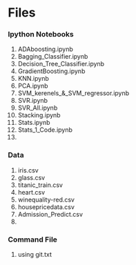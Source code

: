 # Files

### Ipython Notebooks
1. ADAboosting.ipynb
2. Bagging_Classifier.ipynb
3. Decision_Tree_Classifier.ipynb
4. GradientBoosting.ipynb
5. KNN.ipynb
6. PCA.ipynb
7. SVM_kerenels_&_SVM_regressor.ipynb
8. SVR.ipynb
9. SVR_All.ipynb
10. Stacking.ipynb
11. Stats.ipynb
12. Stats_1_Code.ipynb
13. 

### Data
1. iris.csv
2. glass.csv
3. titanic_train.csv
4. heart.csv
5. winequality-red.csv
6. housepricedata.csv
7. Admission_Predict.csv
8. 

### Command File
1. using git.txt
